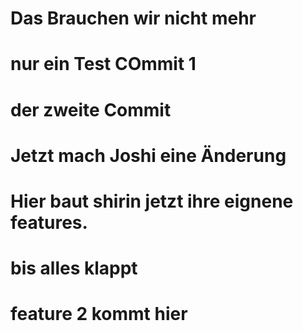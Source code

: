 # Das Brauchen wir nicht mehr
 
# nur ein Test COmmit 1
# der zweite Commit

# Jetzt mach Joshi eine Änderung
# Hier baut shirin jetzt ihre eignene features.
# bis alles klappt

# feature 2 kommt hier